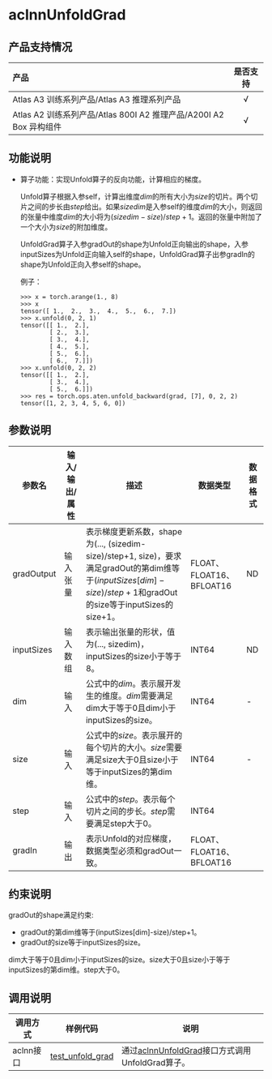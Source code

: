 # aclnnUnfoldGrad
## 产品支持情况

| 产品                                                         | 是否支持 |
| :----------------------------------------------------------- | :------: |
| <term>Atlas A3 训练系列产品/Atlas A3 推理系列产品</term>     |    √     |
| <term>Atlas A2 训练系列产品/Atlas 800I A2 推理产品/A200I A2 Box 异构组件</term> |    √     |

## 功能说明

- 算子功能：实现Unfold算子的反向功能，计算相应的梯度。

  Unfold算子根据入参self，计算出维度$dim$的所有大小为$size$的切片。两个切片之间的步长由$step$给出。如果$sizedim$是入参self的维度$dim$的大小，则返回的张量中维度$dim$的大小将为$(sizedim-size)/step+1$。返回的张量中附加了一个大小为$size$的附加维度。

  UnfoldGrad算子入参gradOut的shape为Unfold正向输出的shape，入参inputSizes为Unfold正向输入self的shape，UnfoldGrad算子出参gradIn的shape为Unfold正向入参self的shape。

  例子：

  ```
  >>> x = torch.arange(1., 8)
  >>> x
  tensor([ 1.,  2.,  3.,  4.,  5.,  6.,  7.])
  >>> x.unfold(0, 2, 1)
  tensor([[ 1.,  2.],
          [ 2.,  3.],
          [ 3.,  4.],
          [ 4.,  5.],
          [ 5.,  6.],
          [ 6.,  7.]])
  >>> x.unfold(0, 2, 2)
  tensor([[ 1.,  2.],
          [ 3.,  4.],
          [ 5.,  6.]])
  >>> res = torch.ops.aten.unfold_backward(grad, [7], 0, 2, 2)
  tensor([1, 2, 3, 4, 5, 6, 0])
  ```


## 参数说明

| 参数名     | 输入/输出/属性 | 描述                                                         | 数据类型                 | 数据格式 |
| ---------- | -------------- | ------------------------------------------------------------ | ------------------------ | -------- |
| gradOutput | 输入张量       | 表示梯度更新系数，shape为(..., (sizedim-size)/step+1, size)，要求满足gradOut的第dim维等于$(inputSizes[dim]-size)/step+1$和gradOut的size等于inputSizes的size+1。 | FLOAT、FLOAT16、BFLOAT16 | ND       |
| inputSizes | 输入数组       | 表示输出张量的形状，值为(..., sizedim)，inputSizes的size小于等于8。 | INT64                    | ND       |
| dim        | 输入           | 公式中的$dim$。表示展开发生的维度。$dim$需要满足dim大于等于0且dim小于inputSizes的size。 | INT64                    | -        |
| size       | 输入           | 公式中的$size$。表示展开的每个切片的大小。$size$需要满足size大于0且size小于等于inputSizes的第dim维。 | INT64                    | -        |
| step       | 输入           | 公式中的$step$。表示每个切片之间的步长。$step$需要满足step大于0。 | INT64                    |          |
| gradIn     | 输出           | 表示Unfold的对应梯度，数据类型必须和gradOut一致。            | FLOAT、FLOAT16、BFLOAT16 |          |

## 约束说明

gradOut的shape满足约束:
- gradOut的第dim维等于(inputSizes[dim]-size)/step+1。
- gradOut的size等于inputSizes的size。

dim大于等于0且dim小于inputSizes的size。size大于0且size小于等于inputSizes的第dim维。step大于0。

## 调用说明

| 调用方式  | 样例代码                                                     | 说明                                                         |
| --------- | ------------------------------------------------------------ | ------------------------------------------------------------ |
| aclnn接口 | [test_unfold_grad](tests/ut/op_kernel/test_unfold_grad.cpp) | 通过[aclnnUnfoldGrad](docs/aclnnUnfoldGrad.md)接口方式调用UnfoldGrad算子。 |

